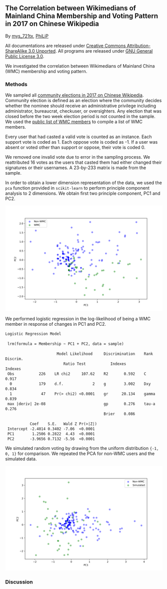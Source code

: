 ## The Correlation between Wikimedians of Mainland China Membership and Voting Pattern in 2017 on Chinese Wikipedia

By [mys_721tx][1], [PhiLiP][2]

All documentations are released under
[Creative Commons Attribution-ShareAlike 3.0 Unported][3]. All programs are
released under [GNU General Public License 3.0][4].

We investigated the correlation between Wikimedians of Mainland
China (WMC) membership and voting pattern.

### Methods

We sampled all [community elections in 2017 on Chinese Wikipedia][5]. Community
election is defined as an election where the community decides whether the
nominee should receive an administrative privilege including administrator,
bureaucrat, checkuser, or oversighters. Any election that was closed before the
two week election period is not counted in the sample. We used the
[public list of WMC members][6] to compile a list of WMC members.

Every user that had casted a valid vote is counted as an instance. Each support
vote is coded as 1. Each oppose vote is coded as -1. If a user was absent or
voted other than support or oppose, their vote is coded 0.

We removed one invalid vote due to error in the sampling process. We
reattributed 16 votes as the users that casted them had either changed their
signatures or their usernames. A 23-by-233 matrix is made from the sample.

In order to obtain a lower dimension representation of the data, we used the
`pca` function provided in `scikit-learn` to perform principle component
analysis to 2 dimensions. We obtain first two principle component, PC1 and PC2.

![A plot of PC1 and PC2 of the voting pattern. Blue points represents non-WMC members. Green points represents WMC members.](pca-2017.png?raw=true)

We performed logistic regression in the log-likelihood of being a WMC member in
response of changes in PC1 and PC2.

```
Logistic Regression Model

 lrm(formula = Membership ~ PC1 + PC2, data = sample)

                       Model Likelihood     Discrimination    Rank Discrim.
                          Ratio Test           Indexes           Indexes
 Obs           226    LR chi2     107.62    R2       0.592    C       0.917
  0            179    d.f.             2    g        3.002    Dxy     0.834
  1             47    Pr(> chi2) <0.0001    gr      20.134    gamma   0.839
 max |deriv| 2e-08                          gp       0.276    tau-a   0.276
                                            Brier    0.086

           Coef    S.E.   Wald Z Pr(>|Z|)
 Intercept -2.4014 0.3402 -7.06  <0.0001
 PC1        1.2506 0.2822  4.43  <0.0001
 PC2       -3.9656 0.7132 -5.56  <0.0001
 ```

We simulated random voting by drawing from the uniform distribution `{-1, 0, 1}`
for comparison. We repeated the PCA for non-WMC users and the simulated data.

![A plot of PC1 and PC2 of the simulated voting pattern. Blue points represents non-WMC members. Green points represents simulated data.](pca-simulation.png?raw=true)

### Discussion

[1]: https://meta.wikimedia.org/wiki/User:Mys_721tx
[2]: https://meta.wikimedia.org/wiki/User:PhiLiP
[3]: https://creativecommons.org/licenses/by-sa/3.0/
[4]: https://www.gnu.org/licenses/gpl-3.0.txt
[5]: https://zh.wikipedia.org/wiki/Wikipedia:管理人員任免記錄/2017年
[6]: https://meta.wikimedia.org/wiki/Wikimedians_of_Mainland_China/Members
